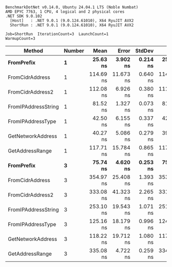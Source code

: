 ```

BenchmarkDotNet v0.14.0, Ubuntu 24.04.1 LTS (Noble Numbat)
AMD EPYC 7763, 1 CPU, 4 logical and 2 physical cores
.NET SDK 9.0.102
  [Host]   : .NET 9.0.1 (9.0.124.61010), X64 RyuJIT AVX2
  ShortRun : .NET 9.0.1 (9.0.124.61010), X64 RyuJIT AVX2

Job=ShortRun  IterationCount=3  LaunchCount=1  
WarmupCount=3  

```
| Method              | Number | Mean      | Error     | StdDev   | Min       | Max       | Gen0   | Allocated |
|-------------------- |------- |----------:|----------:|---------:|----------:|----------:|-------:|----------:|
| **FromPrefix**          | **1**      |  **25.63 ns** |  **3.902 ns** | **0.214 ns** |  **25.44 ns** |  **25.86 ns** | **0.0033** |      **56 B** |
| FromCidrAddress     | 1      | 114.69 ns | 11.673 ns | 0.640 ns | 114.16 ns | 115.40 ns | 0.0067 |     112 B |
| FromCidrAddress2    | 1      | 112.08 ns |  6.926 ns | 0.380 ns | 111.76 ns | 112.50 ns | 0.0067 |     112 B |
| FromIPAddressString | 1      |  81.52 ns |  1.327 ns | 0.073 ns |  81.44 ns |  81.59 ns | 0.0033 |      56 B |
| FromIPAddressType   | 1      |  42.50 ns |  6.155 ns | 0.337 ns |  42.22 ns |  42.87 ns | 0.0052 |      88 B |
| GetNetworkAddress   | 1      |  40.27 ns |  5.086 ns | 0.279 ns |  39.95 ns |  40.43 ns | 0.0033 |      56 B |
| GetAddressRange     | 1      | 117.71 ns | 15.784 ns | 0.865 ns | 117.10 ns | 118.70 ns | 0.0100 |     168 B |
| **FromPrefix**          | **3**      |  **75.74 ns** |  **4.620 ns** | **0.253 ns** |  **75.44 ns** |  **75.89 ns** | **0.0100** |     **168 B** |
| FromCidrAddress     | 3      | 354.97 ns | 25.408 ns | 1.393 ns | 353.63 ns | 356.41 ns | 0.0200 |     336 B |
| FromCidrAddress2    | 3      | 333.08 ns | 41.323 ns | 2.265 ns | 331.23 ns | 335.60 ns | 0.0200 |     336 B |
| FromIPAddressString | 3      | 253.10 ns | 19.543 ns | 1.071 ns | 251.87 ns | 253.77 ns | 0.0100 |     168 B |
| FromIPAddressType   | 3      | 125.16 ns | 18.179 ns | 0.996 ns | 124.24 ns | 126.22 ns | 0.0157 |     264 B |
| GetNetworkAddress   | 3      | 118.22 ns | 19.712 ns | 1.080 ns | 117.06 ns | 119.19 ns | 0.0100 |     168 B |
| GetAddressRange     | 3      | 335.08 ns |  4.722 ns | 0.259 ns | 334.81 ns | 335.33 ns | 0.0300 |     504 B |
